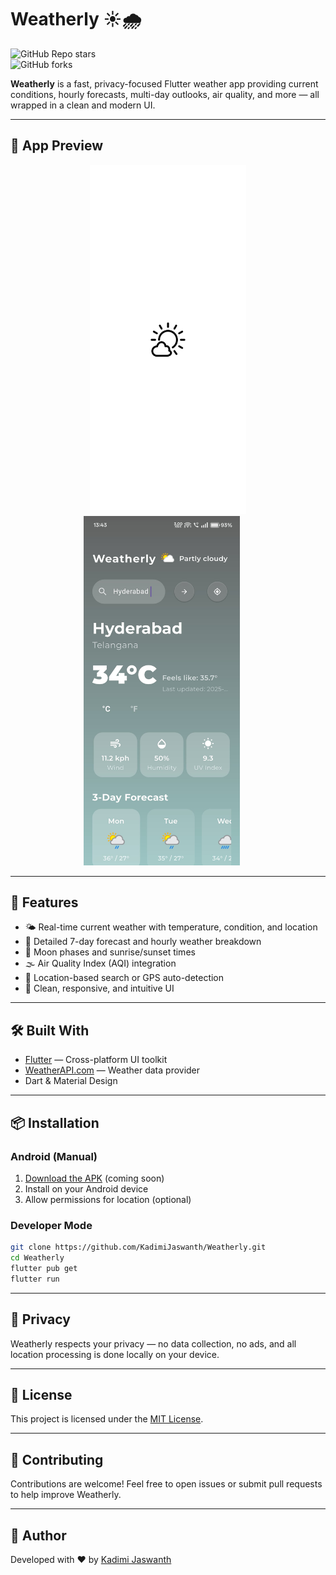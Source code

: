 # Weatherly ☀️🌧️

![GitHub Repo stars](https://img.shields.io/github/stars/KadimiJaswanth/Weatherly?style=social)  
![GitHub forks](https://img.shields.io/github/forks/KadimiJaswanth/Weatherly?style=social)

**Weatherly** is a fast, privacy-focused Flutter weather app providing current conditions, hourly forecasts, multi-day outlooks, air quality, and more — all wrapped in a clean and modern UI.

---

## 📸 App Preview

<div align="center">
  <img src="./forecast_screen.png" alt="Forecast Screen" width="250"/>
  <img src="./home_screen.png" alt="Home Screen" width="250" style="margin-right: 20px"/>
</div>

---

## 🚀 Features

- 🌤 Real-time current weather with temperature, condition, and location  
- 📅 Detailed 7-day forecast and hourly weather breakdown  
- 🌙 Moon phases and sunrise/sunset times  
- 🌫 Air Quality Index (AQI) integration  
- 🧭 Location-based search or GPS auto-detection  
- 📱 Clean, responsive, and intuitive UI  

---

## 🛠 Built With

- [Flutter](https://flutter.dev) — Cross-platform UI toolkit  
- [WeatherAPI.com](https://www.weatherapi.com/) — Weather data provider  
- Dart & Material Design  

---

## 📦 Installation

### Android (Manual)

1. [Download the APK](https://github.com/KadimiJaswanth/Weatherly/releases) (coming soon)  
2. Install on your Android device  
3. Allow permissions for location (optional)  

### Developer Mode

```bash
git clone https://github.com/KadimiJaswanth/Weatherly.git
cd Weatherly
flutter pub get
flutter run
```

---

## 🔐 Privacy

Weatherly respects your privacy — no data collection, no ads, and all location processing is done locally on your device.

---

## 📄 License

This project is licensed under the [MIT License](LICENSE).

---

## 🤝 Contributing

Contributions are welcome! Feel free to open issues or submit pull requests to help improve Weatherly.

---

## 🙌 Author

Developed with ❤️ by [Kadimi Jaswanth](https://github.com/KadimiJaswanth)

